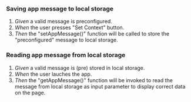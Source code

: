 ### Saving app message to local storage
1. _Given_ a valid message is preconfigured.
2. _When_ the user presses "Set Context" button.
3. _Then_ the "setAppMessage()" function will be called to store the "preconfigured" message to local storage.

### Reading app message from local storage
1. _Given_ a valid message is (pre) stored in local storage.
2. _When_ the user lauches the app.
3. _Then_ the "getAppMessage()" function will be invoked to read the message from local storage as input parameter to display correct data on the page.
